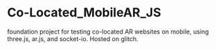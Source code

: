 # Co-Located_MobileAR_JS

foundation project for testing co-located AR websites on mobile, using three.js, ar.js, and socket-io. Hosted on glitch.

